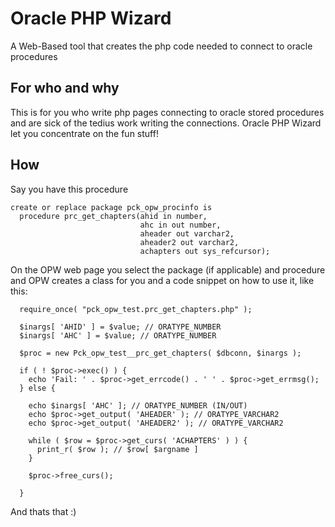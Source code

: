 # Oracle PHP Wizard
A Web-Based tool that creates the php code needed to connect to oracle procedures

## For who and why
This is for you who write php pages connecting to oracle stored procedures and are sick of the tedius work writing the connections.
Oracle PHP Wizard let you concentrate on the fun stuff!

## How
Say you have this procedure
```
create or replace package pck_opw_procinfo is
  procedure prc_get_chapters(ahid in number,
                             ahc in out number,
                             aheader out varchar2,
                             aheader2 out varchar2,
                             achapters out sys_refcursor);
```
On the OPW web page you select the package (if applicable) and procedure and OPW creates a class for you and a code snippet on how to use it, like this:
```
  require_once( "pck_opw_test.prc_get_chapters.php" );

  $inargs[ 'AHID' ] = $value; // ORATYPE_NUMBER
  $inargs[ 'AHC' ] = $value; // ORATYPE_NUMBER

  $proc = new Pck_opw_test__prc_get_chapters( $dbconn, $inargs );

  if ( ! $proc->exec() ) {
    echo 'Fail: ' . $proc->get_errcode() . ' ' . $proc->get_errmsg();
  } else {

    echo $inargs[ 'AHC' ]; // ORATYPE_NUMBER (IN/OUT)
    echo $proc->get_output( 'AHEADER' ); // ORATYPE_VARCHAR2
    echo $proc->get_output( 'AHEADER2' ); // ORATYPE_VARCHAR2

    while ( $row = $proc->get_curs( 'ACHAPTERS' ) ) {
      print_r( $row ); // $row[ $argname ]
    }

    $proc->free_curs();

  }
```
And thats that :)

